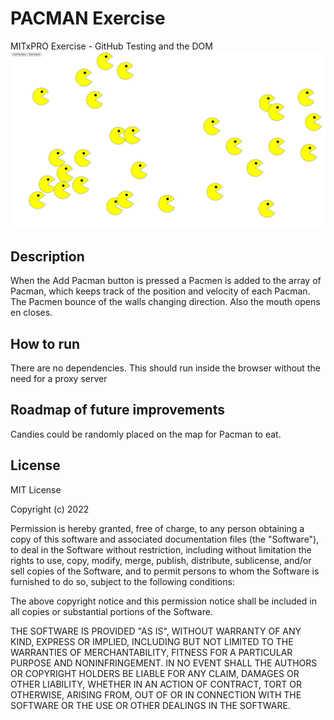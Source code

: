 # PACMAN Exercise
MITxPRO Exercise - GitHub Testing and the DOM
<img src="images/screenshotPacman.png" width='600'>


## Description
When the Add Pacman button is pressed a Pacmen is added to the array of Pacman, which keeps track of the position and velocity of each Pacman. The Pacmen bounce of the walls changing direction. Also the mouth opens en closes. 

## How to run
There are no dependencies. This should run inside the browser without the need for a proxy server

## Roadmap of future improvements
Candies could be randomly placed on the map for Pacman to eat.

## License

MIT License

Copyright (c) 2022 

Permission is hereby granted, free of charge, to any person obtaining a copy
of this software and associated documentation files (the "Software"), to deal
in the Software without restriction, including without limitation the rights
to use, copy, modify, merge, publish, distribute, sublicense, and/or sell
copies of the Software, and to permit persons to whom the Software is
furnished to do so, subject to the following conditions:

The above copyright notice and this permission notice shall be included in all
copies or substantial portions of the Software.

THE SOFTWARE IS PROVIDED "AS IS", WITHOUT WARRANTY OF ANY KIND, EXPRESS OR
IMPLIED, INCLUDING BUT NOT LIMITED TO THE WARRANTIES OF MERCHANTABILITY,
FITNESS FOR A PARTICULAR PURPOSE AND NONINFRINGEMENT. IN NO EVENT SHALL THE
AUTHORS OR COPYRIGHT HOLDERS BE LIABLE FOR ANY CLAIM, DAMAGES OR OTHER
LIABILITY, WHETHER IN AN ACTION OF CONTRACT, TORT OR OTHERWISE, ARISING FROM,
OUT OF OR IN CONNECTION WITH THE SOFTWARE OR THE USE OR OTHER DEALINGS IN THE
SOFTWARE.
